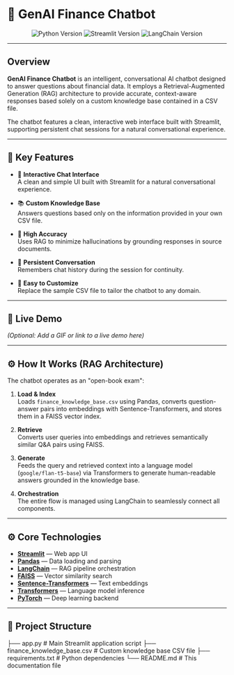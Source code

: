 # 🤖 GenAI Finance Chatbot

<p align="center">
  <img src="https://img.shields.io/badge/Python-3.9%2B-blue?style=for-the-badge&logo=python" alt="Python Version" />
  <img src="https://img.shields.io/badge/Streamlit-1.25%2B-orange?style=for-the-badge&logo=streamlit" alt="Streamlit Version" />
  <img src="https://img.shields.io/badge/LangChain-0.0.300%2B-green?style=for-the-badge" alt="LangChain Version" />
</p>

---

## Overview

**GenAI Finance Chatbot** is an intelligent, conversational AI chatbot designed to answer questions about financial data. It employs a Retrieval-Augmented Generation (RAG) architecture to provide accurate, context-aware responses based solely on a custom knowledge base contained in a CSV file.

The chatbot features a clean, interactive web interface built with Streamlit, supporting persistent chat sessions for a natural conversational experience.

---

## 🌟 Key Features

- 💬 **Interactive Chat Interface**  
  A clean and simple UI built with Streamlit for a natural conversational experience.

- 📚 **Custom Knowledge Base**  
  Answers questions based only on the information provided in your own CSV file.

- 🎯 **High Accuracy**  
  Uses RAG to minimize hallucinations by grounding responses in source documents.

- 🔄 **Persistent Conversation**  
  Remembers chat history during the session for continuity.

- 🔧 **Easy to Customize**  
  Replace the sample CSV file to tailor the chatbot to any domain.

---

## 🚀 Live Demo

*(Optional: Add a GIF or link to a live demo here)*

---

## ⚙️ How It Works (RAG Architecture)

The chatbot operates as an "open-book exam":

1. **Load & Index**  
   Loads `finance_knowledge_base.csv` using Pandas, converts question-answer pairs into embeddings with Sentence-Transformers, and stores them in a FAISS vector index.

2. **Retrieve**  
   Converts user queries into embeddings and retrieves semantically similar Q&A pairs using FAISS.

3. **Generate**  
   Feeds the query and retrieved context into a language model (`google/flan-t5-base`) via Transformers to generate human-readable answers grounded in the knowledge base.

4. **Orchestration**  
   The entire flow is managed using LangChain to seamlessly connect all components.

---

## ⚙️ Core Technologies

- **[Streamlit](https://streamlit.io/)** — Web app UI  
- **[Pandas](https://pandas.pydata.org/)** — Data loading and parsing  
- **[LangChain](https://github.com/hwchase17/langchain)** — RAG pipeline orchestration  
- **[FAISS](https://github.com/facebookresearch/faiss)** — Vector similarity search  
- **[Sentence-Transformers](https://www.sbert.net/)** — Text embeddings  
- **[Transformers](https://huggingface.co/transformers/)** — Language model inference  
- **[PyTorch](https://pytorch.org/)** — Deep learning backend  

---

## 📂 Project Structure

├── app.py # Main Streamlit application script
├── finance_knowledge_base.csv # Custom knowledge base CSV file
├── requirements.txt # Python dependencies
└── README.md # This documentation file
